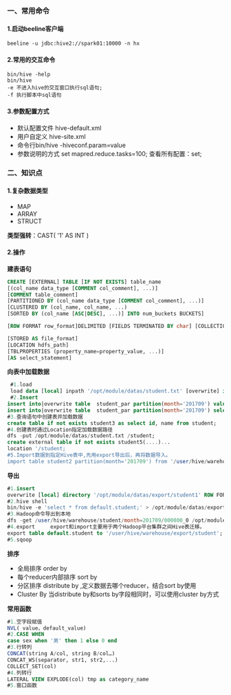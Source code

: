 ### 一、常用命令

#### 1.启动beeline客户端

~~~ 
beeline -u jdbc:hive2://spark01:10000 -n hx
~~~

#### 2.常用的交互命令

~~~
bin/hive -help
bin/hive 
-e 不进入hive的交互窗口执行sql语句;
-f 执行脚本中sql语句
~~~

#### 3.参数配置方式

* 默认配置文件 hive-default.xml
* 用户自定义 hive-site.xml
* 命令行bin/hive -hiveconf.param=value
* 参数说明的方式 set mapred.reduce.tasks=100; 查看所有配置：set;

### 二、知识点

#### 1.复杂数据类型

* MAP
* ARRAY
* STRUCT

**类型强转**：CAST(  '1' AS INT  )

#### 2.操作

**建表语句**

~~~sql
CREATE [EXTERNAL] TABLE [IF NOT EXISTS] table_name 
[(col_name data_type [COMMENT col_comment], ...)] 
[COMMENT table_comment] 
[PARTITIONED BY (col_name data_type [COMMENT col_comment], ...)] 
[CLUSTERED BY (col_name, col_name, ...) 
[SORTED BY (col_name [ASC|DESC], ...)] INTO num_buckets BUCKETS] 

[ROW FORMAT row_format]DELIMITED [FIELDS TERMINATED BY char] [COLLECTION ITEMS TERMINATED BY char][MAP KEYS TERMINATED BY char] [LINES TERMINATED BY char] 

[STORED AS file_format] 
[LOCATION hdfs_path]
[TBLPROPERTIES (property_name=property_value, ...)]
[AS select_statement]
~~~

**向表中加载数据**

~~~sql
 #1.load
 load data [local] inpath '/opt/module/datas/student.txt' [overwrite] into table student [partition (partcol1=val1,…)];
 #2.Insert
insert into|overwrite table  student_par partition(month='201709') values(1,'wangwu'),(2,'zhaoliu');
insert into|overwrite table  student_par partition(month='201709') select ....
#3.查询语句中创建表并加载数据
create table if not exists student3 as select id, name from student;
#4.创建表时通过Location指定加载数据路径
dfs -put /opt/module/datas/student.txt /student;
create external table if not exists student5(....)...
location '/student;
#5.Import数据到指定Hive表中,先用export导出后，再将数据导入。
import table student2 partition(month='201709') from '/user/hive/warehouse/export/student';
~~~

**导出**

~~~sql
#1.insert
overwrite [local] directory '/opt/module/datas/export/student1' ROW FORMAT DELIMITED FIELDS TERMINATED BY '\t' select * from student;
#2.hive shell
bin/hive -e 'select * from default.student;' > /opt/module/datas/export/student4.txt;
#3.Hadoop命令导出到本地
dfs -get /user/hive/warehouse/student/month=201709/000000_0 /opt/module/datas/export/student3.txt;
#4.export     export和import主要用于两个Hadoop平台集群之间Hive表迁移。
export table default.student to '/user/hive/warehouse/export/student';
#5.sqoop
~~~

**排序**

* 全局排序 order by
* 每个reducer内部排序 sort by
* 分区排序 distribute by ,定义数据去哪个reducer，结合sort by使用
* Cluster By 当distribute by和sorts by字段相同时，可以使用cluster by方式

 **常用函数**

~~~sql
#1.空字段赋值
NVL( value，default_value)
#2.CASE WHEN
case sex when '男' then 1 else 0 end
#3.行转列
CONCAT(string A/col, string B/col…)
CONCAT_WS(separator, str1, str2,...)
COLLECT_SET(col)
#4.列转行
LATERAL VIEW EXPLODE(col) tmp as category_name
#5.窗口函数


~~~

